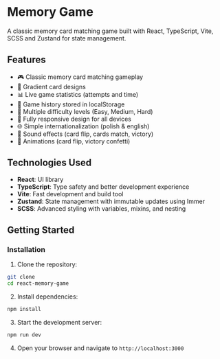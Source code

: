# Memory Game

A classic memory card matching game built with React, TypeScript, Vite, SCSS and Zustand for state management.

## Features

- 🎮 Classic memory card matching gameplay
- 🌈 Gradient card designs
- 📊 Live game statistics (attempts and time)
- 📝 Game history stored in localStorage
- 🔄 Multiple difficulty levels (Easy, Medium, Hard)
- 📱 Fully responsive design for all devices
- 🌐 Simple internationalization (polish & english)
- 🎺 Sound effects (card flip, cards match, victory)
- 🎉 Animations (card flip, victory confetti)

## Technologies Used

- **React**: UI library
- **TypeScript**: Type safety and better development experience
- **Vite**: Fast development and build tool
- **Zustand**: State management with immutable updates using Immer
- **SCSS**: Advanced styling with variables, mixins, and nesting

## Getting Started

### Installation

1. Clone the repository:

```bash
git clone
cd react-memory-game
```

2. Install dependencies:

```bash
npm install
```

3. Start the development server:

```bash
npm run dev
```

4. Open your browser and navigate to `http://localhost:3000`
